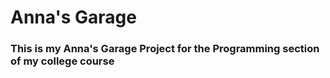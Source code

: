 # Anna's Garage

### This is my Anna's Garage Project for the Programming section of my college course
